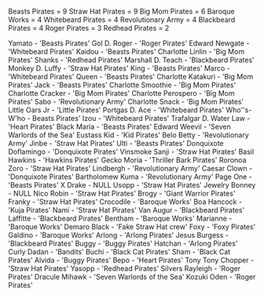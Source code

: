 
Beasts Pirates = 9
Straw Hat Pirates = 9 
Big Mom Pirates = 6
Baroque Works = 4
Whitebeard Pirates = 4
Revolutionary Army = 4
Blackbeard Pirates = 4
Roger Pirates = 3
Redhead Pirates = 2

Yamato - 'Beasts Pirates'
Gol D. Roger - 'Roger Pirates'
Edward Newgate - 'Whitebeard Pirates'
Kaidou - 'Beasts Pirates'
Charlotte Linlin - 'Big Mom Pirates'
Shanks - 'Redhead Pirates'
Marshall D. Teach - 'Blackbeard Pirates'
Monkey D. Luffy - 'Straw Hat Pirates'
King - 'Beasts Pirates'
Marco - 'Whitebeard Pirates'
Queen - 'Beasts Pirates'
Charlotte Katakuri - 'Big Mom Pirates'
Jack - 'Beasts Pirates'
Charlotte Smoothie - 'Big Mom Pirates'
Charlotte Cracker - 'Big Mom Pirates'
Charlotte Perospero - 'Big Mom Pirates'
Sabo - 'Revolutionary Army'
Charlotte Snack - 'Big Mom Pirates'
Little Oars Jr - 'Little Pirates'
Portgas D. Ace - 'Whitebeard Pirates'
Who''s-W'ho - Beasts Pirates'
Izou - 'Whitebeard Pirates'
Trafalgar D. Water Law - 'Heart Pirates'
Black Maria - 'Beasts Pirates'
Edward Weevil - 'Seven Warlords of the Sea'
Eustass Kid - 'Kid Pirates'
Belo Betty - 'Revolutionary Army'
Jinbe - 'Straw Hat Pirates'
Ulti - 'Beasts Pirates'
Donquixote Doflamingo - 'Donquixote Pirates'
Vinsmoke Sanji - 'Straw Hat Pirates'
Basil Hawkins - 'Hawkins Pirates'
Gecko Moria - 'Thriller Bark Pirates'
Roronoa Zoro - 'Straw Hat Pirates'
Lindbergh - 'Revolutionary Army'
Caesar Clown - 'Donquixote Pirates'
Bartholomew Kuma - 'Revolutionary Army'
Page One - 'Beasts Pirates'
X Drake - NULL
Usopp - 'Straw Hat Pirates'
Jewelry Bonney - NULL
Nico Robin - 'Straw Hat Pirates'
Brogy - 'Giant Warrior Pirates'
Franky - 'Straw Hat Pirates'
Crocodile - 'Baroque Works'
Boa Hancock - 'Kuja Pirates'
Nami - 'Straw Hat Pirates'
Van Augur - 'Blackbeard Pirates'
Laffitte - 'Blackbeard Pirates'
Bentham - 'Baroque Works'
Marianne - 'Baroque Works'
Demaro Black - 'Fake Straw Hat crew'
Foxy - 'Foxy Pirates'
Galdino - 'Baroque Works'
Arlong - 'Arlong Pirates'
Jesus Burgess - 'Blackbeard Pirates'
Buggy - 'Buggy Pirates'
Hatchan - 'Arlong Pirates'
Curly Dadan - 'Bandits'
Buchi - 'Black Cat Pirates'
Sham - 'Black Cat Pirates'
Alvida - 'Buggy Pirates'
Bepo - 'Heart Pirates'
Tony Tony Chopper - 'Straw Hat Pirates'
Yasopp - 'Redhead Pirates'
Silvers Rayleigh - 'Roger Pirates'
Dracule Mihawk - 'Seven Warlords of the Sea'
Kozuki Oden - 'Roger Pirates'
